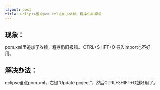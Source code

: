 ```yaml
---
layout: post
title: Eclipse里的pom.xml追加了依赖。程序仍旧报错
---
```


## 现象：
pom.xml里追加了依赖，程序仍旧报错。
CTRL+SHIFT+O 导入import也不好用。


## 解决办法：
eclipse里点pom.xml，右键“Update project”，然后CTRL+SHIFT+O就好用了。


